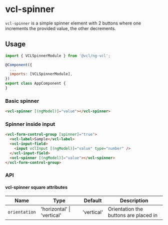 # vcl-spinner

`vcl-spinner` is a simple spinner element with 2 buttons where one increments the provided value, the other decrements.

## Usage

```js
import { VCLSpinnerModule } from '@vcl/ng-vcl';

@Component({
  ...
  imports: [VCLSpinnerModule],
})
export class AppComponent {
}
```

### Basic spinner

```html
<vcl-spinner [(ngModel)]="value"></vcl-spinner>
```

### Spinner inside input

```html
<vcl-form-control-group [spinner]="true">
  <vcl-label>Sample</vcl-label>
  <vcl-input-field>
    <input vclInput [(ngModel)]="value" type="number" />
  </vcl-input-field>
  <vcl-spinner [(ngModel)]="value"></vcl-spinner>
</vcl-form-control-group>
```

### API

#### vcl-spinner square attributes

| Name          | Type                       | Default    | Description                           |
| ------------- | -------------------------- | ---------- | ------------------------------------- |
| `orientation` | 'horizontal' \| 'vertical' | 'vertical' | Orientation the buttons are placed in |
